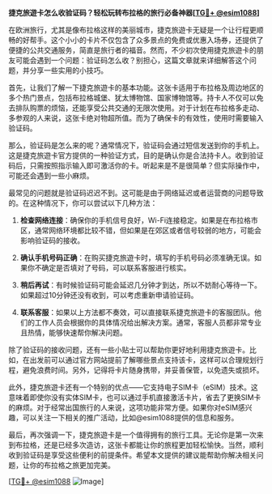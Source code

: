 **捷克旅遊卡怎么收验证码？轻松玩转布拉格的旅行必备神器[[TG💪+ @esim1088](https://t.me/s/esim1088)]**

在欧洲旅行，尤其是像布拉格这样的美丽城市，捷克旅遊卡无疑是一个让行程更顺畅的好帮手。这个小小的卡片不仅包含了众多景点的免费或优惠入场券，还提供了便捷的公共交通服务，简直是旅行者的福音。然而，不少初次使用捷克旅遊卡的朋友可能会遇到一个问题：验证码怎么收？别担心，这篇文章就来详细解答这个问题，并分享一些实用的小技巧。

首先，让我们了解一下捷克旅遊卡的基本功能。这张卡适用于布拉格及周边地区的多个热门景点，包括布拉格城堡、犹太博物馆、国家博物馆等。持卡人不仅可以免去排队购票的烦恼，还能享受公共交通的无限次使用。对于计划在布拉格多走动、多参观的人来说，这张卡绝对物超所值。而为了确保卡的有效性，使用时需要输入验证码。

那么，验证码是怎么来的呢？通常情况下，验证码会通过短信发送到你的手机上。这是捷克旅遊卡官方提供的一种验证方式，目的是确认你是合法持卡人。收到验证码后，只需按照指示输入即可激活你的卡。听起来是不是很简单？但实际操作中，可能还会遇到一些小麻烦。

最常见的问题就是验证码迟迟不到。这可能是由于网络延迟或者运营商的问题导致的。在这种情况下，你可以尝试以下几种方法：

1. **检查网络连接**：确保你的手机信号良好，Wi-Fi连接稳定。如果是在布拉格市区，通常网络环境都比较不错，但如果是在郊区或者信号较弱的地方，可能会影响验证码的接收。

2. **确认手机号码正确**：在购买捷克旅遊卡时，填写的手机号码必须准确无误。如果你不确定是否填对了号码，可以联系客服进行核实。

3. **稍后再试**：有时候验证码可能会延迟几分钟才到达，所以不妨耐心等待一下。如果超过10分钟还没有收到，可以考虑重新申请验证码。

4. **联系客服**：如果以上方法都不奏效，可以直接联系捷克旅遊卡的客服团队。他们的工作人员会根据你的具体情况给出解决方案。通常，客服人员都非常专业且热情，能够快速帮你解决问题。

除了验证码的接收问题，还有一些小贴士可以帮助你更好地利用捷克旅遊卡。比如，在出发前可以通过官方网站提前了解哪些景点支持该卡，这样可以合理规划行程，避免浪费时间。另外，记得将卡片随身携带，并妥善保管，以免遗失或损坏。

此外，捷克旅遊卡还有一个特别的优点——它支持电子SIM卡（eSIM）技术。这意味着即使你没有实体SIM卡，也可以通过手机直接激活卡片，省去了更换SIM卡的麻烦。对于经常出国旅行的人来说，这项功能非常方便。如果你对eSIM感兴趣，可以关注一下相关的推广活动，比如@esim1088提供的信息和服务。

最后，再次强调一下，捷克旅遊卡是一个值得拥有的旅行工具。无论你是第一次来到布拉格，还是已经多次造访，这张卡都能让你的旅程更加轻松愉快。当然，顺利收到验证码是享受这些便利的前提条件。希望本文提供的建议能帮助你解决相关问题，让你的布拉格之旅更加完美。

[[TG💪+ @esim1088](https://t.me/s/esim1088) ![Image](https://i.postimg.cc/4NQfJmqS/Snipaste-2025-05-13-00-14-12.png)]